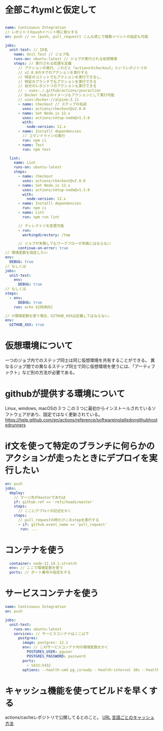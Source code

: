 # 全部これymlと仮定して

```yml

name: Continuous Integration
// レポジトリのpushイベント時に発火する
on: push // => [push, pull_request] こんな感じで複数イベントの指定も可能

jobs:
  unit-test: // ID名
    name: Unit Test // ジョブ名
    runs-on: ubuntu-latest // ジョブが実行される仮想環境
    steps: // 実行される処理を定義
      // アクションの実行、これだと「actionsのcheckout」というレポジトリの
      // v2.0.0のタグのアクションを実行する
      // 特定のコミットでもアクションを実行できるし、
      // 特定のブランチでもアクションを実行できる
      // 自分のレポジトリのアクションも実行できる
      // - uses:./.github/actions/youraction
      // Docker hub上のイメージもアクションとして実行可能
      // uses:docker://alpine:3.11
      - name: Checkout // ステップの名前
        uses: actions/checkout@v2.0.0
      - name: Set Node.js 12.x
        uses: actions/setup-node@v1.3.0
        with:
          node-version: 12.x
      - name: Instatll dependencies
        // コマンドラインの実行
        run: npm ci
      - name: Test
        run: npm test

  lint:
    name: Lint
    runs-on: ubuntu-latest
    steps:
      - name: Checkout
        uses: actions/checkout@v2.0.0
      - name: Set Node.js 12.x
        uses: actions/setup-node@v1.3.0
        with:
          node-version: 12.x
      - name: Instatll dependencies
        run: npm ci
      - name: Lint
        run: npm run lint

      // ディレクトリを変更可能
      - run:
        workingdirectory: /tmp

      // ジョブが失敗してもワークフローが失敗にはならない
      continue-on-error: true
// 環境変数を設定したい
env:
  DEBUG: true
// もしくは
jobs:
  unit-test:
    env:
      DEBUG: true
// もしくは
steps:
  - env:
      DEBUG: true
    run: echo ${DEBUG}

// ※環境変数を使う場合、GITHUB_XXXは定義してはならない。
env:
  GITHUB_XXX: true
```

# 仮想環境について
一つのジョブ内でのステップ同士は同じ仮想環境を共有することができる。
異なるジョブ間での異なるステップ同士で同じ仮想環境を使うには、「アーティファクト」など別の方法が必要である。

# githubが提供する環境について
Linux, windows, macOSの３つ
この３つに最初からインストールされているソフトウェアがあり、固定ではなく更新されている。
https://help.github.com/en/actions/reference/softwareinstalledongithubhostedrunners

# if文を使って特定のブランチに何らかのアクションが走ったときにデプロイを実行したい

```yml
on: push
jobs:
  deploy:
    // マージ先がmasterであれば
    if: github.ref == 'refs/heads/master'
    steps:
      // ここにデプロイの記述をかく
    steps:
      // pull_requestの時だけこのstepを実行する
      - if: github.event_name == 'pull_request'
       run: ...
```

# コンテナを使う

```yml
  container: node:12.14.1-stretch
  env: // ここで環境変数を使う
  ports: // ポート番号の指定をする
```

# サービスコンテナを使う

```yml
name: Continuous Integration
on: push

jobs:
  unit-test:
    runs-on: ubuntu-latest
    services: // サービスコンテナはここ以下
      postgres:
        image: postgres: 12.1
        env: // このサービスコンテナ内の環境変数をかく
          POSTGRES_USER: pguser
          POSTGRES_PASSWORD: password
        ports:
          - 5432:5432
        options: --health-cmd pg_isready --health-interval 10s --health-timeout 5s health-retries 5
```

# キャッシュ機能を使ってビルドを早くする
actions/cacheレポジトリで公開してるとのこと。
[URL](https://github.com/actions/cache)
[言語ごとのキャッシュ方法](https://github.com/actions/cache/blob/master/examples.md)
